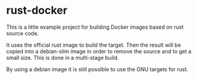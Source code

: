 # rust-docker

This is a little example project for building Docker images based on rust source code.

It uses the official rust image to build the target. Then the result will be copied into
a debian-slim image in order to remove the source and to get a small size. This is done
in a multi-stage build.

By using a debian image it is still possible to use the GNU targets for rust. 

